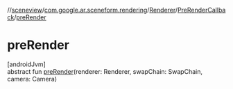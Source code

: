 //[sceneview](../../../../index.md)/[com.google.ar.sceneform.rendering](../../index.md)/[Renderer](../index.md)/[PreRenderCallback](index.md)/[preRender](pre-render.md)

# preRender

[androidJvm]\
abstract fun [preRender](pre-render.md)(renderer: Renderer, swapChain: SwapChain, camera: Camera)

